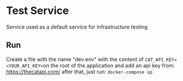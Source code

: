 # Test Service
Service used as a default service for infrastructure testing

## Run
Create a file with the name "dev.env" with the content of `CAT_API_KEY=<YOUR_API_KEY>`on the root of the application and add an api key from:
    https://thecatapi.com/
after that, just run:
`docker-compose up`